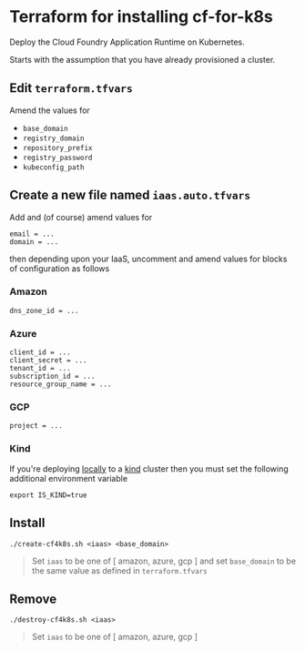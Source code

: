# Terraform for installing cf-for-k8s

Deploy the Cloud Foundry Application Runtime on Kubernetes.

Starts with the assumption that you have already provisioned a cluster.

## Edit `terraform.tfvars`

Amend the values for

* `base_domain`
* `registry_domain`
* `repository_prefix`
* `registry_password`
* `kubeconfig_path`

## Create a new file named `iaas.auto.tfvars`

Add and (of course) amend values for

```
email = ...
domain = ...
```

then depending upon your IaaS, uncomment and amend values for blocks of configuration as follows

### Amazon

```
dns_zone_id = ...
```

### Azure

```
client_id = ...
client_secret = ...
tenant_id = ...
subscription_id = ...
resource_group_name = ...
```

### GCP

```
project = ...
```

### Kind

If you're deploying [locally](https://github.com/cloudfoundry/cf-for-k8s/blob/master/docs/deploy-local.md#deploying-cf-for-k8s-locally) to a [kind](https://kind.sigs.k8s.io/docs/user/quick-start/) cluster then you must set the following additional environment variable

```
export IS_KIND=true
```

## Install

```
./create-cf4k8s.sh <iaas> <base_domain>
```
> Set `iaas` to be one of [ amazon, azure, gcp ] and set `base_domain` to be the same value as defined in `terraform.tfvars`


## Remove

```
./destroy-cf4k8s.sh <iaas>
```
> Set `iaas` to be one of [ amazon, azure, gcp ]